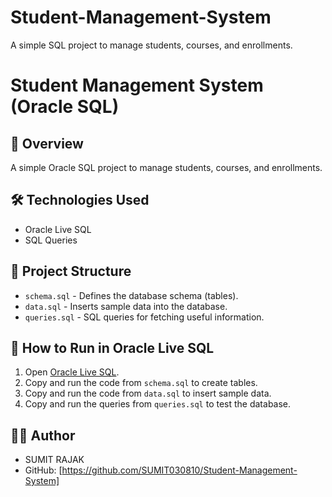 # Student-Management-System
A simple SQL project to manage students, courses, and enrollments.

# Student Management System (Oracle SQL)

## 📌 Overview
A simple Oracle SQL project to manage students, courses, and enrollments.

## 🛠 Technologies Used
- Oracle Live SQL
- SQL Queries

## 📂 Project Structure
- `schema.sql` - Defines the database schema (tables).
- `data.sql` - Inserts sample data into the database.
- `queries.sql` - SQL queries for fetching useful information.

## 🚀 How to Run in Oracle Live SQL
1. Open [Oracle Live SQL](https://livesql.oracle.com/).
2. Copy and run the code from `schema.sql` to create tables.
3. Copy and run the code from `data.sql` to insert sample data.
4. Copy and run the queries from `queries.sql` to test the database.

## 👨‍💻 Author
- SUMIT RAJAK
- GitHub: [https://github.com/SUMIT030810/Student-Management-System]

